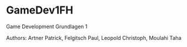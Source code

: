 # GameDev1FH

Game Development Grundlagen 1

Authors: Artner Patrick, Felgitsch Paul, Leopold Christoph, Moulahi Taha
